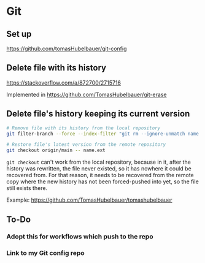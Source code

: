 # Git

## Set up

https://github.com/tomasHubelbauer/git-config

## Delete file with its history

https://stackoverflow.com/a/872700/2715716

Implemented in https://github.com/TomasHubelbauer/git-erase

## Delete file's history keeping its current version

```sh
# Remove file with its history from the local repository
git filter-branch --force --index-filter "git rm --ignore-unmatch name.ext" --prune-empty HEAD

# Restore file's latest version from the remote repository
git checkout origin/main -- name.ext
```

`git checkout` can't work from the local repository, because in it, after the
history was rewritten, the file never existed, so it has nowhere it could be
recovered from. For that reason, it needs to be recovered from the remote copy
where the new history has not been forced-pushed into yet, so the file still
exists there.

Example: https://github.com/TomasHubelbauer/tomashubelbauer

## To-Do

### Adopt this for workflows which push to the repo

### Link to my Git config repo
